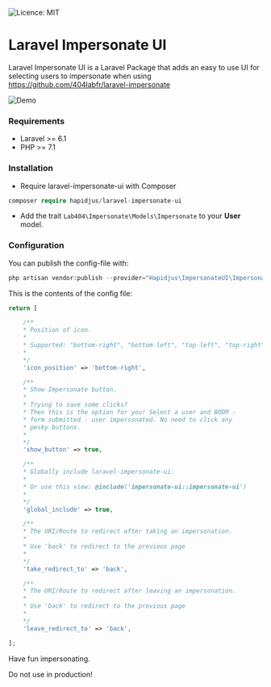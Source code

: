 ![Licence: MIT](https://img.shields.io/badge/License-MIT-yellow.svg)
# Laravel Impersonate UI

Laravel Impersonate UI is a Laravel Package that adds an easy to use UI for selecting users to impersonate when using https://github.com/404labfr/laravel-impersonate 

![Demo](https://raw.githubusercontent.com/hapidjus/laravel-impersonate-ui/master/screenshot.png)

### Requirements
- Laravel >= 6.1
- PHP >= 7.1


### Installation
- Require laravel-impersonate-ui with Composer
```php
composer require hapidjus/laravel-impersonate-ui
```

- Add the trait `Lab404\Impersonate\Models\Impersonate` to your __User__ model.


### Configuration

You can publish the config-file with:
```php
php artisan vendor:publish --provider="Hapidjus\ImpersonateUI\ImpersonateUiServiceProvider"
```

This is the contents of the config file:
```php
return [

	/**
	* Position of icon.
	* 
	* Supported: "bottom-right", "bottom-left", "top-left", "top-right"
	* 
	*/
	'icon_position' => 'bottom-right',

	/**
	* Show Impersonate button. 
	* 
	* Trying to save some clicks?
	* Then this is the option for you! Select a user and BOOM -  
	* form submitted - user impersonated. No need to click any
	* pesky buttons.
	* 
	*/
	'show_button' => true,

	/**
	* Globally include laravel-impersonate-ui. 
	* 
	* Or use this view: @include('impersonate-ui::impersonate-ui')
	* 
	*/
	'global_include' => true,

	/**
	* The URI/Route to redirect after taking an impersonation.
	*
	* Use 'back' to redirect to the previous page
	*
	*/
	'take_redirect_to' => 'back',

	/**
	* The URI/Route to redirect after leaving an impersonation.
	*
	* Use 'back' to redirect to the previous page
	*
	*/
	'leave_redirect_to' => 'back',

];
```


Have fun impersonating.


Do not use in production!
